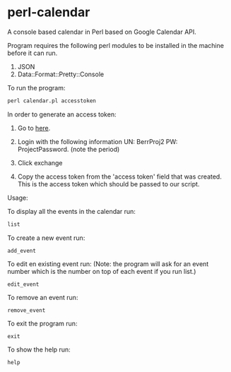 perl-calendar
=============

A console based calendar in Perl based on Google Calendar API.

Program requires the following perl modules to be installed in the machine before it can run.

1. JSON
2. Data::Format::Pretty::Console

To run the program:
```perl
perl calendar.pl accesstoken
```

In order to generate an access token:

1. Go to [here](https://accounts.google.com/o/oauth2/auth?redirect_uri=https://developers.google.com/oauthplayground&response_type=code&client_id=407408718192.apps.googleusercontent.com&scope=https://www.googleapis.com/auth/calendar&approval_prompt=force&access_type=offline).

2. Login with the following information
	UN: BerrProj2
	PW: ProjectPassword. (note the period)

3. Click exchange

4. Copy the access token from the 'access token' field that was created.  This is the access token which should be passed to our script.

Usage:

To display all the events in the calendar run:
```perl
list 
```

To create a new event run:
```
add_event
```

To edit en existing event run: (Note: the program will ask for an event number which is the number on top of each event if you run list.)
```
edit_event 
```

To remove an event run:
```
remove_event
```

To exit the program run:
```
exit
```
To show the help run:
```
help
```
